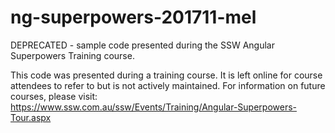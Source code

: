 # ng-superpowers-201711-mel
DEPRECATED - sample code presented during the SSW Angular Superpowers Training course.

This code was presented during a training course. It is left online for course attendees to refer to but is not actively maintained. For information on future courses, please visit: https://www.ssw.com.au/ssw/Events/Training/Angular-Superpowers-Tour.aspx
